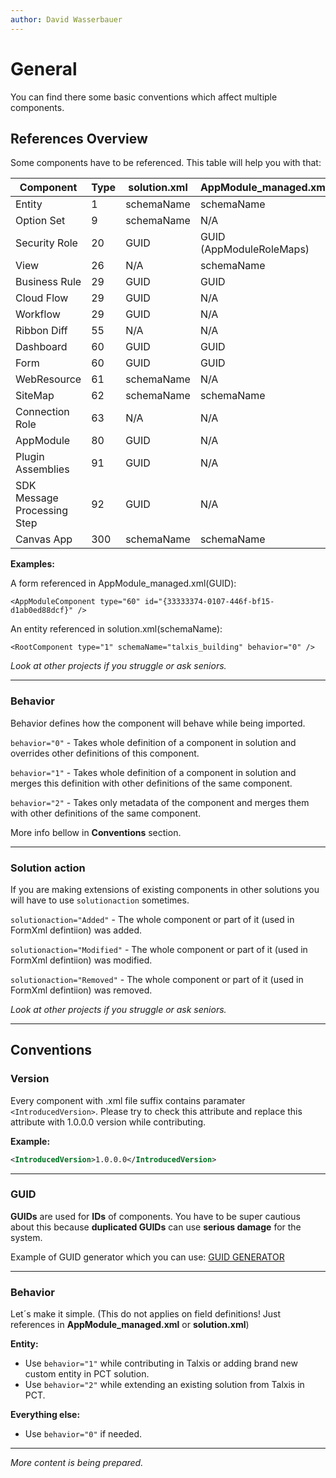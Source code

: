 ```yaml
---
author: David Wasserbauer
---
```


# General 
You can find there some basic conventions which affect multiple components.

## References Overview
Some components have to be referenced. This table will help you with that:



|Component	|Type	|solution.xml	|AppModule_managed.xml	|
|-	|-	|-	|-	|
|Entity	|1	|schemaName	|schemaName	|
|Option Set	|9	|schemaName	|N/A	|
|Security Role	|20	|GUID	|GUID (AppModuleRoleMaps)	|
|View	|26	|N/A	|schemaName	|
|Business Rule	|29	|GUID	|GUID	|
|Cloud Flow	|29	|GUID	|N/A	|
|Workflow	|29	|GUID	|N/A	|
|Ribbon Diff	|55	|N/A	|N/A	|
|Dashboard	|60	|GUID	|GUID	|
|Form	|60	|GUID	|GUID	|
|WebResource	|61	|schemaName	|N/A	|
|SiteMap	|62	|schemaName	|schemaName	|
|Connection Role	|63	|N/A	|N/A	|
|AppModule	|80	|GUID	|N/A	|
|Plugin Assemblies	|91	|GUID	|N/A	|
|SDK Message Processing Step	|92	|GUID	|N/A	|
|Canvas App	|300	|schemaName	|schemaName	|


**Examples:** 

A form referenced in AppModule_managed.xml(GUID):

`<AppModuleComponent type="60" id="{33333374-0107-446f-bf15-d1ab0ed88dcf}" />`

An entity referenced in solution.xml(schemaName):

`<RootComponent type="1" schemaName="talxis_building" behavior="0" />`

*Look at other projects if you struggle or ask seniors.*
___

### **Behavior**
Behavior defines how the component will behave while being imported. 

`behavior="0"` - Takes whole definition of a component in solution and overrides other definitions of this component.

`behavior="1"` - Takes whole definition of a component in solution and merges this definition with other definitions of the same component.

`behavior="2"` - Takes only metadata of the component and merges them with other definitions of the same component.

More info bellow in **Conventions** section.
___
### **Solution action**
If you are making extensions of existing components in other solutions you will have to use `solutionaction` sometimes. 

`solutionaction="Added"` - The whole component or part of it (used in FormXml defintiion) was added.

`solutionaction="Modified"` - The whole component or part of it (used in FormXml defintiion) was modified.

`solutionaction="Removed"` - The whole component or part of it (used in FormXml defintiion) was removed.

*Look at other projects if you struggle or ask seniors.*
___


## Conventions

### **Version**
Every component with .xml file suffix contains paramater `<IntroducedVersion>`.
Please try to check this attribute and replace this attribute with 1.0.0.0 version while contributing.

**Example:**
```xml
<IntroducedVersion>1.0.0.0</IntroducedVersion>
```
___


### **GUID**
**GUIDs** are used for **IDs** of components. You have to be super cautious about this because **duplicated GUIDs** can use **serious damage** for the system.

Example of GUID generator which you can use: [GUID GENERATOR](https://guidgenerator.com/online-guid-generator.aspx) 
 ___

 
### **Behavior**
Let´s make it simple. (This do not applies on field definitions! Just references in **AppModule_managed.xml** or **solution.xml**)

**Entity:** 
- Use `behavior="1"` while contributing in Talxis or adding brand new custom entity in PCT solution. 
- Use `behavior="2"` while extending an existing solution from Talxis in PCT. 

**Everything else:** 
- Use `behavior="0"` if needed.
___

*More content is being prepared.*